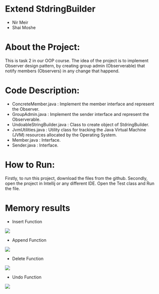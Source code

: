 
# Extend StdringBuilder 


- Nir Meir 
- Shai Moshe 

# About the Project:
This is task 2 in our OOP course.
The idea of the project is to implement Observer design pattern, by creating group admin (Observerable) that
notify members (Observers) in any change that happend.

# Code Description:

- ConcreteMember.java : Implement the member interface and represent the Observer.
- GroupAdmin.java : Implement the sender interface and represent the Observerable.
- UndoableStringBuilder.java : Class to create object of StdringBuilder.
- JvmUtilities.java : Utility class for tracking the Java Virtual Machine (JVM) resources allocated by the Operating System.
- Member.java : Interface.
- Sender.java : Interface.

# How to Run:
Firstly, to run this project, download the files from the github.
Secondly, open the project in Intellij or any different IDE.
Open the Test class and Run the file.


# Memory results

- Insert Function 

![](https://i.ibb.co/gry9bvz/Insert.jpg)

- Append Function

![](https://i.ibb.co/6gmHBs4/append.jpg)

- Delete Function 

![](https://i.ibb.co/FszxSD8/delete.jpg)

- Undo Function

![](https://i.ibb.co/dtNqPKg/undo.jpg)

